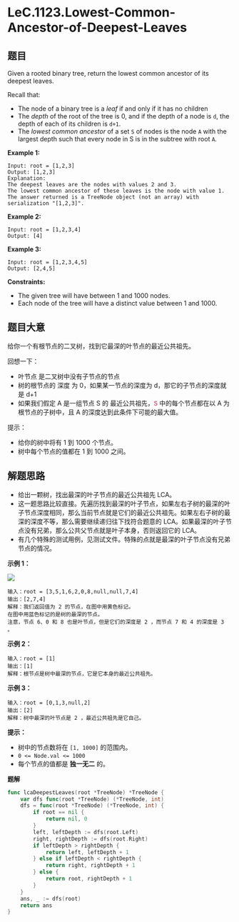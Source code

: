 # LeC.1123.Lowest-Common-Ancestor-of-Deepest-Leaves

## 题目

Given a rooted binary tree, return the lowest common ancestor of its deepest leaves.

Recall that:

- The node of a binary tree is a *leaf* if and only if it has no children
- The *depth* of the root of the tree is 0, and if the depth of a node is `d`, the depth of each of its children is `d+1`.
- The *lowest common ancestor* of a set `S` of nodes is the node `A` with the largest depth such that every node in S is in the subtree with root `A`.

**Example 1:**

    Input: root = [1,2,3]
    Output: [1,2,3]
    Explanation: 
    The deepest leaves are the nodes with values 2 and 3.
    The lowest common ancestor of these leaves is the node with value 1.
    The answer returned is a TreeNode object (not an array) with serialization "[1,2,3]".

**Example 2:**

    Input: root = [1,2,3,4]
    Output: [4]

**Example 3:**

    Input: root = [1,2,3,4,5]
    Output: [2,4,5]

**Constraints:**

- The given tree will have between 1 and 1000 nodes.
- Each node of the tree will have a distinct value between 1 and 1000.

## 题目大意

给你一个有根节点的二叉树，找到它最深的叶节点的最近公共祖先。

回想一下：

- 叶节点 是二叉树中没有子节点的节点
- 树的根节点的 深度 为 0，如果某一节点的深度为 d，那它的子节点的深度就是 d+1
- 如果我们假定 A 是一组节点 S 的 最近公共祖先，<font color="#c7254e" face="Menlo, Monaco, Consolas, Courier New, monospace">S</font> 中的每个节点都在以 A 为根节点的子树中，且 A 的深度达到此条件下可能的最大值。
   

提示：

- 给你的树中将有 1 到 1000 个节点。
- 树中每个节点的值都在 1 到 1000 之间。

## 解题思路

- 给出一颗树，找出最深的叶子节点的最近公共祖先 LCA。
- 这一题思路比较直接。先遍历找到最深的叶子节点，如果左右子树的最深的叶子节点深度相同，那么当前节点就是它们的最近公共祖先。如果左右子树的最深的深度不等，那么需要继续递归往下找符合题意的 LCA。如果最深的叶子节点没有兄弟，那么公共父节点就是叶子本身，否则返回它的 LCA。
- 有几个特殊的测试用例，见测试文件。特殊的点就是最深的叶子节点没有兄弟节点的情况。

**示例 1：**

![](https://s3-lc-upload.s3.amazonaws.com/uploads/2018/07/01/sketch1.png)

```
输入：root = [3,5,1,6,2,0,8,null,null,7,4]
输出：[2,7,4]
解释：我们返回值为 2 的节点，在图中用黄色标记。
在图中用蓝色标记的是树的最深的节点。
注意，节点 6、0 和 8 也是叶节点，但是它们的深度是 2 ，而节点 7 和 4 的深度是 3 。
```

**示例 2：**

```
输入：root = [1]
输出：[1]
解释：根节点是树中最深的节点，它是它本身的最近公共祖先。
```

**示例 3：**

```
输入：root = [0,1,3,null,2]
输出：[2]
解释：树中最深的叶节点是 2 ，最近公共祖先是它自己。
```

**提示：**

- 树中的节点数将在 `[1, 1000]` 的范围内。
- `0 <= Node.val <= 1000`
- 每个节点的值都是 **独一无二** 的。

**题解**

```go
func lcaDeepestLeaves(root *TreeNode) *TreeNode {
    var dfs func(root *TreeNode) (*TreeNode, int)
    dfs = func(root *TreeNode) (*TreeNode, int) {
        if root == nil {
            return nil, 0
        }
        left, leftDepth := dfs(root.Left)
        right, rightDepth := dfs(root.Right)
        if leftDepth > rightDepth {
            return left, leftDepth + 1
        } else if leftDepth < rightDepth {
            return right, rightDepth + 1
        } else {
            return root, rightDepth + 1
        }
    }
    ans, _ := dfs(root)
    return ans
}
```

